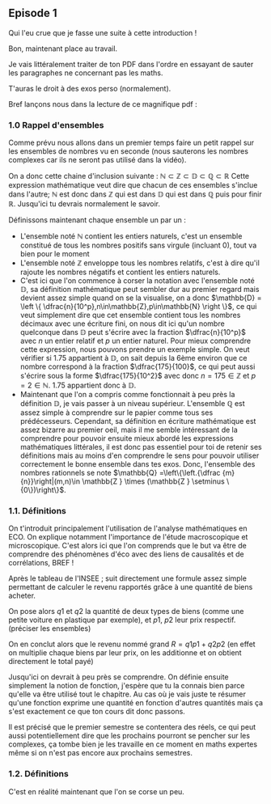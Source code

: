 ## Episode 1

Qui l'eu crue que je fasse une suite à cette introduction ! 

Bon, maintenant place au travail.

Je vais littéralement traiter de ton PDF dans l'ordre en essayant de sauter les paragraphes ne concernant pas les maths.

T'auras le droit à des exos perso (normalement).

Bref lançons nous dans la lecture de ce magnifique pdf :

### 1.0 Rappel d'ensembles

Comme prévu nous allons dans un premier temps faire un petit rappel sur les ensembles de nombres vu en seconde (nous sauterons les nombres complexes car ils ne seront pas utilisé dans la vidéo).

On a donc cette chaine d'inclusion suivante : $\mathbb{N}\subset\mathbb{Z}\subset\mathbb{D}\subset\mathbb{Q}\subset\mathbb{R}$
Cette expression mathématique veut dire que chacun de ces ensembles s'inclue dans l'autre; $\mathbb{N}$ est donc dans $\mathbb{Z}$ qui est dans $\mathbb{D}$ qui est dans $\mathbb{Q}$ puis pour finir $\mathbb{R}$. Jusqu'ici tu devrais normalement le savoir.

Définissons maintenant chaque ensemble un par un :

- L'ensemble noté $\mathbb{N}$ contient les entiers naturels, c'est un ensemble constitué de tous les nombres positifs sans virgule (incluant 0), tout va bien pour le moment
- L'ensemble noté $\mathbb{Z}$ enveloppe tous les nombres relatifs, c'est à dire qu'il rajoute les nombres négatifs et contient les entiers naturels.
- C'est ici que l'on commence à corser la notation avec l'ensemble noté $\mathbb{D}$, sa définition mathématique peut sembler dur au premier regard mais devient assez simple quand on se la visualise, on a donc $\mathbb{D} = \left \{ \dfrac{n}{10^p},n\in\mathbb{Z},p\in\mathbb{N} \right \}$, ce qui veut simplement dire que cet ensemble contient tous les nombres décimaux avec une écriture fini, on nous dit ici qu'un nombre quelconque dans $\mathbb{D}$ peut s'écrire avec la fraction $\dfrac{n}{10^p}$ avec $n$ un entier relatif et $p$ un entier naturel. Pour mieux comprendre cette expression, nous pouvons prendre un exemple simple. On veut vérifier si $1.75$ appartient à $\mathbb{D}$, on sait depuis la 6ème environ que ce nombre correspond à la fraction $\dfrac{175}{100}$, ce qui peut aussi s'écrire sous la forme $\dfrac{175}{10^2}$ avec donc $n=175\in\mathbb{Z}$ et $p=2\in\mathbb{N}$. $1.75$ appartient donc à $\mathbb{D}$.
- Maintenant que l'on a compris comme fonctionnait à peu près la définition $\mathbb{D}$, je vais passer à un niveau supérieur. L'ensemble $\mathbb{Q}$ est assez simple à comprendre sur le papier comme tous ses prédécesseurs. Cependant, sa définition en écriture mathématique est assez bizarre au premier oeil, mais il me semble intéressant de la comprendre pour pouvoir ensuite mieux abordé les expressions mathématiques littérales, il est donc pas essentiel pour toi de retenir ses définitions mais au moins d'en comprendre le sens pour pouvoir utiliser correctement le bonne ensemble dans tes exos. Donc, l'ensemble des nombres rationnels se note $\mathbb{Q} =\left\{\left.{\dfrac {m}{n}}\right|(m,n)\in \mathbb{Z } \times (\mathbb{Z } \setminus \{0\})\right\}$.
### 1.1. Définitions

On t'introduit principalement l'utilisation de l'analyse mathématiques en ECO. On explique notamment l'importance de l'étude macroscopique et microscopique. C'est alors ici que l'on comprends que le but va être de comprendre des phénomènes d'éco avec des liens de causalités et de corrélations, BREF !

Après le tableau de l'INSEE ; suit directement une formule assez simple permettant de calculer le revenu rapportés grâce à une quantité de biens acheter.

On pose alors $q1$ et $q2$ la quantité de deux types de biens (comme une petite voiture en plastique par exemple), et $p1$, $p2$ leur prix respectif. (préciser les ensembles)

On en conclut alors que le revenu nommé grand $R = q1p1 + q2p2$ (en effet on multiplie chaque biens par leur prix, on les additionne et on obtient directement le total payé)

Jusqu'ici on devrait à peu près se comprendre. On définie ensuite simplement la notion de fonction, j'espère que tu la connais bien parce qu'elle va être utilisé tout le chapitre. Au cas où je vais juste te résumer qu'une fonction exprime une quantité en fonction d'autres quantités mais ça s'est exactement ce que ton cours dit donc passons.

Il est précisé que le premier semestre se contentera des réels, ce qui peut aussi potentiellement dire que les prochains pourront se pencher sur les complexes, ça tombe bien je les travaille en ce moment en maths expertes même si on n'est pas encore aux prochains semestres.

### 1.2. Définitions

C'est en réalité maintenant que l'on se corse un peu.  
